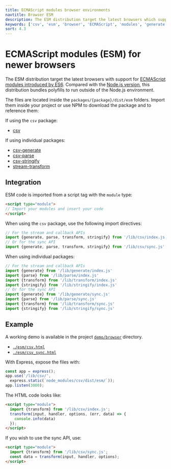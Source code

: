 ```yaml
---
title: ECMAScript modules browser environments
navtitle: Browser ESM
description: The ESM distribution target the latest browsers which support ECMAScript modules introduced by ES6.
keywords: ['csv', 'esm', 'browser', 'ECMAScript', 'modules', 'generate', 'parse', 'transform', 'stringify']
sort: 4.3
---
```


# ECMAScript modules (ESM) for newer browsers

The ESM distribution target the latest browsers with support for [ECMAScript modules introduced by ES6](https://caniuse.com/es6-module). Compared with the [Node.js version](/csv/distributions/nodejs_esm/), this distribution bundles polyfills to run outside of the Node.js environment.

The files are located inside the `packages/{package}/dist/esm` folders. Import them inside your project or use NPM to download the package and to reference them:

If using the `csv` package:

* [csv](https://github.com/adaltas/node-csv/tree/master/packages/csv/dist/esm)

If using individual packages:

* [csv-generate](https://github.com/adaltas/node-csv/tree/master/packages/csv-generate/dist/esm)
* [csv-parse](https://github.com/adaltas/node-csv/tree/master/packages/csv-parse/dist/esm)
* [csv-stringify](https://github.com/adaltas/node-csv/tree/master/packages/csv-stringify/dist/esm)
* [stream-transform](https://github.com/adaltas/node-csv/tree/master/packages/stream-transform/dist/esm)

## Integration

ESM code is imported from a script tag with the `module` type:

```html
<script type="module">
// Import your modules and insert your code
</script>
```

When using the `csv` package, use the following import directives:

```js
// For the stream and callback APIs
import {generate, parse, transform, stringify} from '/lib/csv/index.js'
// Or for the sync API
import {generate, parse, transform, stringify} from '/lib/csv/sync.js'
```

When using individual packages:

```js
// For the stream and callback APIs
import {generate} from '/lib/generate/index.js'
import {parse} from '/lib/parse/index.js'
import {transform} from '/lib/transform/index.js'
import {stringify} from '/lib/stringify/index.js'
// Or for the sync API
import {generate} from '/lib/generate/sync.js'
import {parse} from '/lib/parse/sync.js'
import {transform} from '/lib/transform/sync.js'
import {stringify} from '/lib/stringify/sync.js'
```

## Example

A working demo is available in the project [`demo/browser`](https://github.com/adaltas/node-csv/tree/master/demo/browser) directory.

* [`./esm/csv.html`](https://github.com/adaltas/node-csv/tree/master/demo/browser/esm/csv.html)
* [`./esm/csv_sync.html`](https://github.com/adaltas/node-csv/tree/master/demo/browser/esm/csv_sync.html)

With Express, expose the files with:

```js
const app = express();
app.use('/lib/csv/',
  express.static(`node_modules/csv/dist/esm/`));
app.listen(3000);
```

The HTML code looks like:

```html
<script type="module">
  import {transform} from '/lib/csv/index.js';
  transform(input, handler, options, (err, data) => {
    console.info(data)
  });
</script>
```

If you wish to use the sync API, use:

```html
<script type="module">
  import {transform} from '/lib/csv/sync.js';
  const data = transform(input, handler, options);
</script>
```
